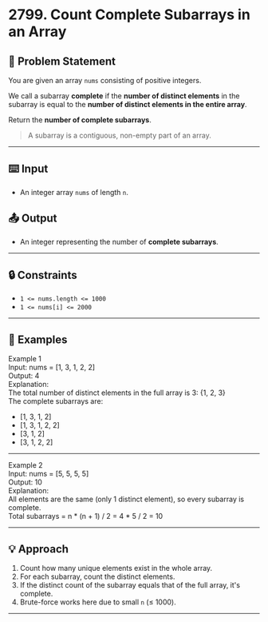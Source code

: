 # 2799. Count Complete Subarrays in an Array

## 📝 Problem Statement

You are given an array `nums` consisting of positive integers.

We call a subarray **complete** if the **number of distinct elements** in the subarray is equal to the **number of distinct elements in the entire array**.

Return the **number of complete subarrays**.

> A subarray is a contiguous, non-empty part of an array.

---

## ⌨️ Input

- An integer array `nums` of length `n`.

## 📤 Output

- An integer representing the number of **complete subarrays**.

---

## 🔒 Constraints

- `1 <= nums.length <= 1000`
- `1 <= nums[i] <= 2000`

---

## 🧪 Examples

Example 1  
Input: nums = [1, 3, 1, 2, 2]  
Output: 4  
Explanation:  
The total number of distinct elements in the full array is 3: {1, 2, 3}  
The complete subarrays are:  
- [1, 3, 1, 2]  
- [1, 3, 1, 2, 2]  
- [3, 1, 2]  
- [3, 1, 2, 2]

---

Example 2  
Input: nums = [5, 5, 5, 5]  
Output: 10  
Explanation:  
All elements are the same (only 1 distinct element), so every subarray is complete.  
Total subarrays = n * (n + 1) / 2 = 4 * 5 / 2 = 10

---

## 💡 Approach

1. Count how many unique elements exist in the whole array.
2. For each subarray, count the distinct elements.
3. If the distinct count of the subarray equals that of the full array, it's complete.
4. Brute-force works here due to small `n` (≤ 1000).

---
